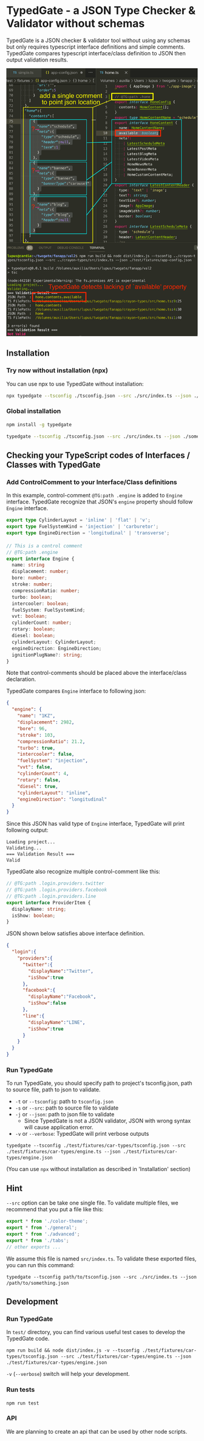 TypedGate - a JSON Type Checker & Validator without schemas
===========================================================
TypedGate is a JSON checker & validator tool without using any schemas but only requires typescript interface definitions and simple comments.
TypedGate compares typescript interface/class definition to JSON then output validation results.

![TypedGate Screenshot](docs/typedgate-screenshot.png)

## Installation
### Try now without installation (npx)
You can use npx to use TypedGate without installation:

```bash
npx typedgate --tsconfig ./tsconfig.json --src ./src/index.ts --json ./some-json-file.json
```

### Global installation
```bash
npm install -g typedgate
```

```bash
typedgate --tsconfig ./tsconfig.json --src ./src/index.ts --json ./some-json-file.json
```

## Checking your TypeScript codes of Interfaces / Classes with TypedGate
### Add ControlComment to your Interface/Class definitions

In this example, control-comment `@TG:path .engine` is added to `Engine` interface.
TypedGate recognize that JSON's `engine` property should follow `Engine` interface.

```typescript
export type CylinderLayout = 'inline' | 'flat' | 'v';
export type FuelSystemKind = 'injection' | 'carburetor';
export type EngineDirection = 'longitudinal' | 'transverse';

// This is a control comment
// @TG:path .engine
export interface Engine {
  name: string
  displacement: number;
  bore: number;
  stroke: number;
  compressionRatio: number;
  turbo: boolean;
  intercooler: boolean;
  fuelSystem: FuelSystemKind;
  vvt: boolean;
  cylinderCount: number;
  rotary: boolean;
  diesel: boolean;
  cylinderLayout: CylinderLayout;
  engineDirection: EngineDirection;
  ignitionPlugName?: string;
}
```

Note that control-comments should be placed above the interface/class declaration.

TypedGate compares `Engine` interface to following json:

```json
{
  "engine": {
    "name": "1KZ",
    "displacement": 2982,
    "bore": 96,
    "stroke": 103,
    "compressionRatio": 21.2,
    "turbo": true,
    "intercooler": false,
    "fuelSystem": "injection",
    "vvt": false,
    "cylinderCount": 4,
    "rotary": false,
    "diesel": true,
    "cylinderLayout": "inline",
    "engineDirection": "longitudinal"
  }
}
```

Since this JSON has valid type of `Engine` interface, TypedGate will print following output:

```
Loading project...
Validating...
=== Validation Result ===
Valid
```

TypedGate also recognize multiple control-comment like this:

```typescript
// @TG:path .login.providers.twitter
// @TG:path .login.providers.facebook
// @TG:path .login.providers.line
export interface ProviderItem {
  displayName: string;
  isShow: boolean;
}
```

JSON shown below satisfies above interface definition.

```json
{
  "login":{
    "providers":{
      "twitter":{
        "displayName":"Twitter",
        "isShow":true
      },
      "facebook":{
        "displayName":"Facebook",
        "isShow":false
      },
      "line":{
        "displayName":"LINE",
        "isShow":true
      }
    }
  }
}
```

### Run TypedGate

To run TypedGate, you should specify path to project's tsconfig.json, path to source file, path to json to validate.

- `-t` or `--tsconfig`: path to `tsconfig.json`
- `-s` or `--src`: path to source file to validate
- `-j` or `--json`: path to json file to validate
    - Since TypedGate is not a JSON validator, JSON with wrong syntax will cause application error.
- `-v` or `--verbose`: TypedGate will print verbose outputs

```
typedgate --tsconfig ./test/fixtures/car-types/tsconfig.json --src ./test/fixtures/car-types/engine.ts --json ./test/fixtures/car-types/engine.json
```

(You can use `npx` without installation as described in 'Installation' section)

## Hint
`--src` option can be take one single file. To validate multiple files, we recommend that you put a file like this:

```typescript
export * from './color-theme';
export * from './general';
export * from './advanced';
export * from './tabs';
// other exports ...
```

We assume this file is named `src/index.ts`. To validate these exported files, you can run this command:

```
typedgate --tsconfig path/to/tsconfig.json --src ./src/index.ts --json /path/to/something.json
```

## Development
### Run TypedGate
In `test/` directory, you can find various useful test cases to develop the TypedGate code.

```
npm run build && node dist/index.js -v --tsconfig ./test/fixtures/car-types/tsconfig.json --src ./test/fixtures/car-types/engine.ts --json ./test/fixtures/car-types/engine.json
```

`-v` (`--verbose`) switch will help your development.

### Run tests
```
npm run test
```

### API
We are planning to create an api that can be used by other node scripts.

